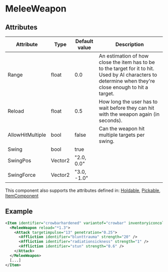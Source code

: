 # MeleeWeapon


## Attributes

| Attribute|Type|Default value|Description |
| ---|---|---|--- |
| Range|float|0.0|An estimation of how close the item has to be to the target for it to hit. Used by AI characters to determine when they're close enough to hit a target. |
| Reload|float|0.5|How long the user has to wait before they can hit with the weapon again (in seconds). |
| AllowHitMultiple|bool|false|Can the weapon hit multiple targets per swing. |
| Swing|bool|true| |
| SwingPos|Vector2|"2.0, 0.0"| |
| SwingForce|Vector2|"3.0, -1.0"| |

This component also supports the attributes defined in: [Holdable](Holdable.md), [Pickable](Pickable.md), [ItemComponent](ItemComponent.md)


## Example
```xml
<Item identifier="crowbarhardened" variantof="crowbar" inventoryiconcolor="110,120,110,255" spritecolor="110,120,110" addedpickingspeedmultiplier="0.4">
  <MeleeWeapon reload="*1.3">
    <Attack targetimpulse="13" penetration="0.25">
      <Affliction identifier="blunttrauma" strength="20" />
      <Affliction identifier="radiationsickness" strength="1" />
      <Affliction identifier="stun" strength="0.6" />
    </Attack>
  </MeleeWeapon>
  [...]
</Item>
```


